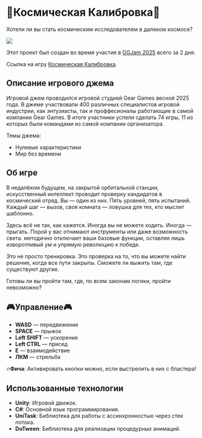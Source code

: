 # 💫Космическая Калибровка💫
Хотели ли вы стать космическим исследователем в далеком космосе?

![](demo/demo.gif)

Этот проект был создан во время участия в [GGJam 2025](https://itch.io/jam/ggjam25) всего за 2 дня.

Ссылка на игру [Космическая Калибровка](https://alexlefty.itch.io/cosmic-calibration).

## Описание игрового джема

Игровой джем проводился игровой студией Gear Games весной 2025 года.
В джеме участвовали 400 различных специалистов игровой индустрии, как энтузиасты, так и проффесионалы работающие в самой компании Gear Games.
В итоге участники успели сделать 74 игры, 11 из которых были командами из самой компании организатора.

Темы джема:
- Нулевые характеристики
- Мир без времени

## Об игре

В недалёком будущем, на закрытой орбитальной станции, искусственный интеллект проводит проверку кандидатов в космический отряд. Вы — один из них. Пять уровней, пять испытаний. Каждый шаг — вызов, своя комната — ловушка для тех, кто мыслит шаблонно.

Здесь всё не так, как кажется. Иногда вы не можете ходить. Иногда — прыгать. Порой у вас отнимают инструменты или даже возможность света. методично отключает ваши базовые функции, оставляя лишь изворотливый ум и упрямую революцию к победе.

Это не просто тренировка. Это проверка на то, что вы можете найти решение, когда все пути закрыты. Сможете ли выжить там, где существуют другие.

Готовы ли вы пройти там, где, по всем законам логики, пройти невозможно?


## 🎮Управление🎮
- **WASD** — передвижение
- **SPACE** — прыжок
- **Left SHIFT** — ускорение
- **Left CTRL** — присед
- **Е** — взаимодействие
- **ЛКМ** — стрельба

🔥**Фича**: Активировать кнопки можно, если выстрелить в них с бластера!

## Использованные технологии

- **Unity**: Игровой движок.
- **C#**: Основной язык программирования.
- **UniTask**: Библиотека для работы с ассинхронностью через стек потока.
- **DoTween**: Библиотека для реализации процедурных анимаций.
